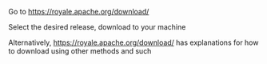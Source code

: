 Go to https://royale.apache.org/download/

Select the desired release, download to your machine

Alternatively, https://royale.apache.org/download/ has explanations for how to download using other methods and such
